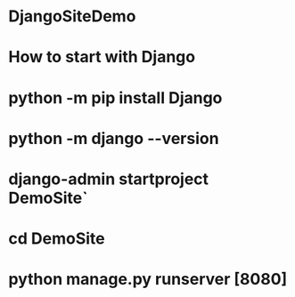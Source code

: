 # DjangoSiteDemo
# How to start with Django
# python -m pip install Django
# python -m django --version
# django-admin startproject DemoSite`
# cd DemoSite
# python manage.py runserver [8080]
 
